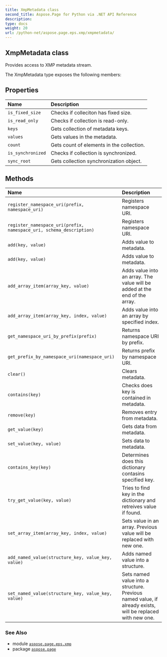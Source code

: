 ```yaml
---
title: XmpMetadata class
second_title: Aspose.Page for Python via .NET API Reference
description: 
type: docs
weight: 20
url: /python-net/aspose.page.eps.xmp/xmpmetadata/
---
```


## XmpMetadata class

Provides access to XMP metadata stream.



The XmpMetadata type exposes the following members:
## Properties
| Name | Description |
| :- | :- |
| `is_fixed_size` | Checks if colleciton has fixed size. |
| `is_read_only` | Checks if collection is read-only. |
| `keys` | Gets collection of metadata keys. |
| `values` | Gets values in the metadata. |
| `count` | Gets count of elements in the collection. |
| `is_synchronized` | Checks if collection is synchronized. |
| `sync_root` | Gets collection synchronization object. |
## Methods
| Name | Description |
| :- | :- |
| `register_namespace_uri(prefix, namespace_uri)` | Registers namespace URI. |
| `register_namespace_uri(prefix, namespace_uri, schema_description)` | Registers namespace URI. |
| `add(key, value)` | Adds value to metadata. |
| `add(key, value)` | Adds value to metadata. |
| `add_array_item(array_key, value)` | Adds value into an array. The value will be added at the end of the array. |
| `add_array_item(array_key, index, value)` | Adds value into an array by specified index. |
| `get_namespace_uri_by_prefix(prefix)` | Returns  namespace URI by prefix. |
| `get_prefix_by_namespace_uri(namespace_uri)` | Returns prefix by namespace URI. |
| `clear()` | Clears metadata. |
| `contains(key)` | Checks does key is contained in metadata. |
| `remove(key)` | Removes entry from metadata. |
| `get_value(key)` | Gets data from metadata. |
| `set_value(key, value)` | Sets data to metadata. |
| `contains_key(key)` | Determines does this dictionary contasins specified key. |
| `try_get_value(key, value)` | Tries to find key in the dictionary and retreives value if found. |
| `set_array_item(array_key, index, value)` | Sets value in an array. Previous value will be replaced with new one. |
| `add_named_value(structure_key, value_key, value)` | Adds named value into a structure. |
| `set_named_value(structure_key, value_key, value)` | Sets named value into a structure. Previous named value, if already exists, will be replaced with new one. |

### See Also

* module [`aspose.page.eps.xmp`](/page/python-net/aspose.page.eps.xmp/)
* package [`aspose.page`](/page/python-net/)

